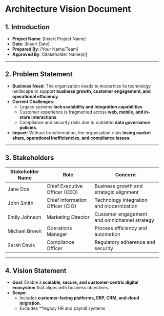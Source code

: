 # Architecture Vision Document

## 1. Introduction

- **Project Name**: [Insert Project Name]
- **Date**: [Insert Date]
- **Prepared By**: [Your Name/Team]
- **Approved By**: [Stakeholder Name(s)]

---

## 2. Problem Statement

- **Business Need**: The organization needs to modernize its technology landscape to support **business growth, customer engagement, and operational efficiency**.
- **Current Challenges**:
  - Legacy systems **lack scalability and integration capabilities**.
  - Customer experience is fragmented across **web, mobile, and in-store interactions**.
  - Compliance and security risks due to outdated **data governance policies**.
- **Impact**: Without transformation, the organization risks **losing market share, operational inefficiencies, and compliance issues**.

---

## 3. Stakeholders

| Stakeholder Name  | Role                            | Concern                                      |
|------------------|--------------------------------|----------------------------------------------|
| Jane Doe         | Chief Executive Officer (CEO)   | Business growth and strategic alignment     |
| John Smith       | Chief Information Officer (CIO) | Technology integration and modernization    |
| Emily Johnson    | Marketing Director             | Customer engagement and omnichannel strategy |
| Michael Brown    | Operations Manager             | Process efficiency and automation           |
| Sarah Davis      | Compliance Officer             | Regulatory adherence and security           |

---

## 4. Vision Statement

- **Goal**: Enable a **scalable, secure, and customer-centric digital ecosystem** that aligns with business objectives.
- **Scope**: 
  - Includes **customer-facing platforms, ERP, CRM, and cloud migration**.
  - Excludes **legacy HR and payroll systems
